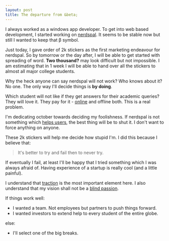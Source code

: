 ```yaml
---
layout: post
title: The departure from &beta;
---
```


I always worked as a windows app developer. To get into web based development, I started working on [nerdspal](https://nerdspal.com/). It seems to be stable now but still I wanted to keep that &beta; symbol.

Just today, I gave order of 2k stickers as the first marketing endeavour for nerdspal. So by tomorrow or the day after, I will be able to get started with spreading of word. **Two thousand?** may look difficult but not impossible. I am estimating that in 1 week I will be able to hand over all the stickers to almost all major college students.

Why the heck anyone can say nerdspal will not work? Who knows about it? No one. The only way I'll decide things is **by doing**.

Which student will not like if they get answers for their academic queries? They will love it. They pay for it - [online](https://www.chegg.com/homework-help/questions-and-answers) and offline both. This is a real problem.

I'm dedicating october towards deciding my foolishness. If nerdspal is not something which [helps users](http://startupclass.samaltman.com/courses/lec07/), the best thing will be to shut it. I don't want to force anything on anyone.

These 2k stickers will help me decide how stupid I'm. I did this because I believe that:

> It's better to try and fail then to never try.

If eventually I fail, at least I'll be happy that I tried something which I was always afraid of. Having experience of a startup is really cool (and a little painful).

I understand that [traction](https://www.quora.com/Startup-Traction/How-do-social-sites-e-g-Hunch-Foursquare-Reddit-Digg-go-from-1-to-1000K-users) is the most important element here. I also understand that my vision shall not be a [blind passion](http://www.examiner.com/article/how-blind-passion-can-lead-you-straight-off-the-cliff).

If things work well:

 - I wanted a team. Not employees but partners to push things forward.
 - I wanted investors to extend help to every student of the entire globe.

else:

 - I'll select one of the big breaks.
